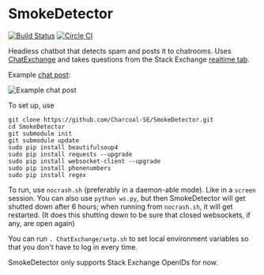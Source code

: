 SmokeDetector
=============

[![Build Status](https://travis-ci.org/Charcoal-SE/SmokeDetector.svg?branch=master)](https://travis-ci.org/Charcoal-SE/SmokeDetector) [![Circle CI](https://circleci.com/gh/Charcoal-SE/SmokeDetector.svg?style=shield)](https://circleci.com/gh/Charcoal-SE/SmokeDetector)

Headless chatbot that detects spam and posts it to chatrooms. Uses [ChatExchange](https://github.com/Manishearth/ChatExchange) and takes questions from the Stack Exchange [realtime tab](http://stackexchange.com/questions?tab=realtime).

Example [chat post](http://chat.stackexchange.com/transcript/11540?m=17962164#17962164):

![Example chat post](http://i.stack.imgur.com/d8pbW.png)

To set up, use

```
git clone https://github.com/Charcoal-SE/SmokeDetector.git
cd SmokeDetector
git submodule init
git submodule update
sudo pip install beautifulsoup4
sudo pip install requests --upgrade
sudo pip install websocket-client --upgrade
sudo pip install phonenumbers
sudo pip install regex
```

To run, use `nocrash.sh` (preferably in a daemon-able mode). Like in a `screen` session.
You can also use `python ws.py`, but then SmokeDetector will get shutted down after 6 hours; when running from `nocrash.sh`, it will get restarted. (It does this shutting down to be sure that closed websockets, if any, are open again)


You can run `. ChatExchange/setp.sh` to set local environment variables so that you don't have to log in every time. 

SmokeDetector only supports Stack Exchange OpenIDs for now.
